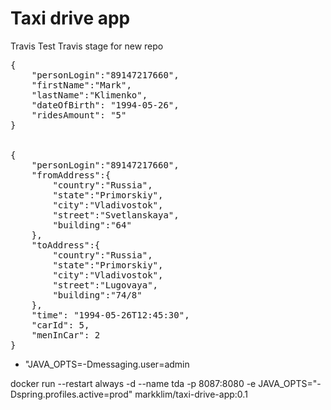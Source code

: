 # Taxi drive app

Travis
Test Travis stage for new repo
<pre>
{
	"personLogin":"89147217660",
	"firstName":"Mark",
	"lastName":"Klimenko",
	"dateOfBirth": "1994-05-26",
	"ridesAmount": "5"
}


{
	"personLogin":"89147217660",
	"fromAddress":{
		"country":"Russia",
		"state":"Primorskiy",
		"city":"Vladivostok",
		"street":"Svetlanskaya",
		"building":"64"
	},
	"toAddress":{
		"country":"Russia",
		"state":"Primorskiy",
		"city":"Vladivostok",
		"street":"Lugovaya",
		"building":"74/8"
	},
	"time": "1994-05-26T12:45:30",
	"carId": 5,
	"menInCar": 2
}
</pre>

- "JAVA_OPTS=-Dmessaging.user=admin

docker run --restart always -d --name tda -p 8087:8080 -e JAVA_OPTS="-Dspring.profiles.active=prod" markklim/taxi-drive-app:0.1